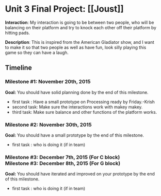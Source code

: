 <h1>Unit 3 Final Project: [[Joust]]</h1>

<strong>Interaction</strong>: My interaction is going to be between two people, who will be balancing on their platform and try to knock each other off their platform by hitting pads. 

<strong>Description</strong>: This is inspired from the American Gladiator show, and I want to make it so that two people as well as have fun, look silly playing this game so they can have a laugh. 

<h2>Timeline</h2>

<div>
  <h3>Milestone #1: November 20th, 2015 </h3>
  <strong>Goal:</strong> You should have solid planning done by the end of this milestone.
  <ul>
    <li>first task : Have a small prototype on Processing ready by Friday.-Krish</li>
    <li>second task: Make sure the interactions work with makey makey.</li>
    <li>third task: Make sure balance and other functions of the platform works.</li>
  </ul>
</div>

<p>
  <h3>Milestone #2: November 30th, 2015 </h3>
  <strong>Goal:</strong> You should have a small prototype by the end of this milestone.
  <ul>
    <li>first task : who is doing it (if in team)</li>
  </ul>
</p>

<div>
  <h3>Milestone #3: December 7th, 2015 (For C block)</br>
  Milestone #3: December 8th, 2015 (For G block) </h3>
  <strong>Goal:</strong> You should have iterated and improved on your prototype by the end of this milestone.
  <ul>
    <li>first task : who is doing it (if in team)</li>
  </ul>
</div>

